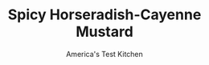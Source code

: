 ---
layout: ../../layouts/MarkdownPostLayout.astro
title: Spicy Horseradish-Cayenne Mustard
author: America's Test Kitchen
pubDate: 2023-03-15
description: "Whether spread on sandwiches, used as a dip for pretzels, or served as a simple condiment, these creative flavored mustards are easy to make at home."
image_url: https://res.cloudinary.com/hksqkdlah/image/upload/ar_1:1,c_fill,dpr_2.0,f_auto,fl_lossy.progressive.strip_profile,g_faces:auto,q_auto:low,w_344/6414_dj08-sfs-4c-mustard-ii-001
tags: ["Condiments"]
calories: 83
protein: 
carbohydrates: 
fats: 
fiber: 
ingredients: ["1/2 cup, Dijon mustard","1 tablespoon, prepared horseradish","1/4 teaspoon, cayenne pepper"]
serves: 24
time: "5 minutes"
instructions: ["Whisk 1/2 cup Dijon mustard, 1 tablespoon prepared horseradish, and 1/4 teaspoon cayenne pepper in small bowl."]
nutrition: ["9 mg Potassium","5 mg Phosphorus","3 mg Calcium","2 mg Magnesium","59 mg Sodium","4 g Water","3 kcal Energy","83 calories"]
notes: "This mustard can be refrigerated and covered, for up to 1 week."
---
